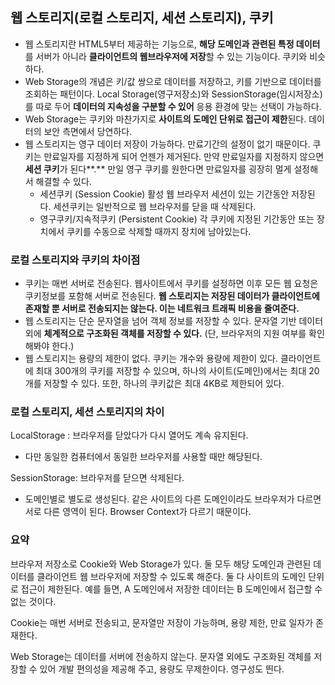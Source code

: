 ## 웹 스토리지(로컬 스토리지, 세션 스토리지), 쿠키

- 웹 스토리지란 HTML5부터 제공하는 기능으로, **해당 도메인과 관련된 특정 데이터**를 서버가 아니라 **클라이언트의 웹브라우저에 저장**할 수 있는 기능이다. 쿠키와 비슷하다.
- Web Storage의 개념은 키/값 쌍으로 데이터를 저장하고, 키를 기반으로 데이터를 조회하는 패턴이다. Local Storage(영구저장소)와 SessionStorage(임시저장소)를 따로 두어 **데이터의 지속성을 구분할 수 있어** 응용 환경에 맞는 선택이 가능하다.
- Web Storage는 쿠키와 마찬가지로 **사이트의 도메인 단위로 접근이 제한**된다. 데이터의 보안 측면에서 당연하다.
- 웹 스토리지는 영구 데이터 저장이 가능하다. 만료기간의 설정이 없기 때문이다. 쿠키는 만료일자를 지정하게 되어 언젠가 제거된다. 만약 만료일자를 지정하지 않으면 **세션 쿠키**가 된다**.** 만일 영구 쿠키를 원한다면 만료일자를 굉장히 멀게 설정해서 해결할 수 있다.
  - 세션쿠키 (Session Cookie) 활성 웹 브라우저 세션이 있는 기간동안 저장된다. 세션쿠키는 일반적으로 웹 브라우저를 닫을 때 삭제된다.
  - 영구쿠키/지속적쿠키 (Persistent Cookie) 각 쿠키에 지정된 기간동안 또는 장치에서 쿠키를 수동으로 삭제할 때까지 장치에 남아있는다.

### 로컬 스토리지와 쿠키의 차이점

- 쿠키는 매번 서버로 전송된다. 웹사이트에서 쿠키를 설정하면 이후 모든 웹 요청은 쿠키정보를 포함해 서버로 전송된다. **웹 스토리지는 저장된 데이터가 클라이언트에 존재할 뿐 서버로 전송되지는 않는다. 이는 네트워크 트래픽 비용을 줄여준다.**
- 웹 스토리지는 단순 문자열을 넘어 객체 정보를 저장할 수 있다. 문자열 기반 데이터 외에 **체계적으로 구조화된 객체를 저장할 수 있다.** (단, 브라우저의 지원 여부를 확인해봐야 한다.)
- 웹 스토리지는 용량의 제한이 없다. 쿠키는 개수와 용량에 제한이 있다. 클라이언트에 최대 300개의 쿠키를 저장할 수 있으며, 하나의 사이트(도메인)에서는 최대 20개를 저장할 수 있다. 또한, 하나의 쿠키값은 최대 4KB로 제한되어 있다.

### 로컬 스토리지, 세션 스토리지의 차이

LocalStorage : 브라우저를 닫았다가 다시 열어도 계속 유지된다.

- 다만 동일한 컴퓨터에서 동일한 브라우저를 사용할 때만 해당된다.

SessionStorage: 브라우저를 닫으면 삭제된다.

- 도메인별로 별도로 생성된다. 같은 사이트의 다른 도메인이라도 브라우저가 다르면 서로 다른 영역이 된다. Browser Context가 다르기 때문이다.

### 요약

브라우저 저장소로 Cookie와 Web Storage가 있다. 둘 모두 해당 도메인과 관련된 데이터를 클라이언트 웹 브라우저에 저장할 수 있도록 해준다. 둘 다 사이트의 도메인 단위로 접근이 제한된다. 예를 들면, A 도메인에서 저장한 데이터는 B 도메인에서 접근할 수 없는 것이다.

Cookie는 매번 서버로 전송되고, 문자열만 저장이 가능하며, 용량 제한, 만료 일자가 존재한다.

Web Storage는 데이터를 서버에 전송하지 않는다. 문자열 외에도 구조화된 객체를 저장할 수 있어 개발 편의성을 제공해 주고, 용량도 무제한이다. 영구성도 띈다.
